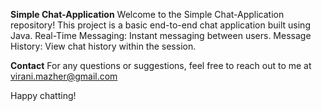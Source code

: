 **Simple Chat-Application**
Welcome to the Simple Chat-Application repository! This project is a basic end-to-end chat application built using Java.
Real-Time Messaging: Instant messaging between users.
Message History: View chat history within the session.

**Contact**
For any questions or suggestions, feel free to reach out to me at virani.mazher@gmail.com

Happy chatting!
